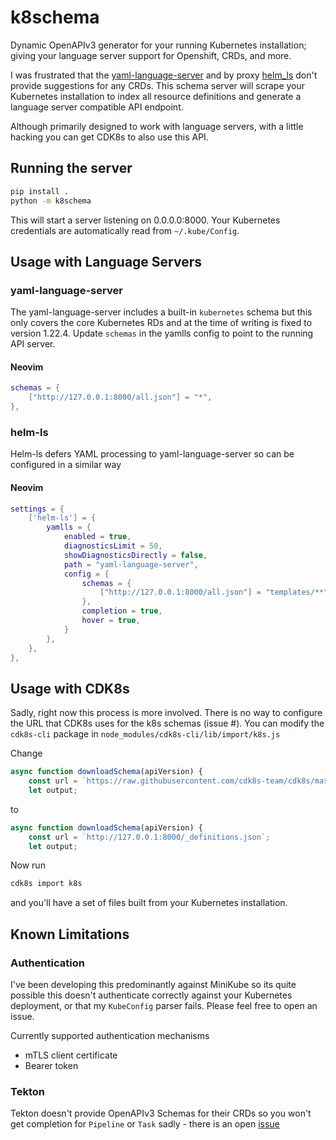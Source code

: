 # k8schema

Dynamic OpenAPIv3 generator for your running Kubernetes installation; giving your language server support for Openshift, CRDs, and more.

I was frustrated that the [yaml-language-server](https://github.com/redhat-developer/yaml-language-server) and by proxy [helm_ls](https://github.com/mrjosh/helm-ls) don't provide suggestions for any CRDs. This schema server will scrape your Kubernetes installation to index all resource definitions and generate a language server compatible API endpoint.

Although primarily designed to work with language servers, with a little hacking you can get CDK8s to also use this API.

## Running the server

```bash
pip install .
python -m k8schema
```

This will start a server listening on 0.0.0.0:8000. Your Kubernetes credentials are automatically read from `~/.kube/Config`.

## Usage with Language Servers

### yaml-language-server

The yaml-language-server includes a built-in `kubernetes` schema but this only covers the core Kubernetes RDs and at the time of writing is fixed to version 1.22.4. Update `schemas` in the yamlls config to point to the running API server.

#### Neovim

```lua
schemas = {
    ["http://127.0.0.1:8000/all.json"] = "*",
},

```

### helm-ls

Helm-ls defers YAML processing to yaml-language-server so can be configured in a similar way

#### Neovim

```lua
settings = {
    ['helm-ls'] = {
        yamlls = {
            enabled = true,
            diagnosticsLimit = 50,
            showDiagnosticsDirectly = false,
            path = "yaml-language-server",
            config = {
                schemas = {
                    ["http://127.0.0.1:8000/all.json"] = "templates/**",
                },
                completion = true,
                hover = true,
            }
        },
    },
},

```

## Usage with CDK8s

Sadly, right now this process is more involved. There is no way to configure the URL that CDK8s uses for the k8s schemas (issue #). You can modify the `cdk8s-cli` package in `node_modules/cdk8s-cli/lib/import/k8s.js`

Change

```javascript
async function downloadSchema(apiVersion) {
    const url = `https://raw.githubusercontent.com/cdk8s-team/cdk8s/master/kubernetes-schemas/v${apiVersion}/_definitions.json`;
    let output;
```

to

```javascript
async function downloadSchema(apiVersion) {
    const url = `http://127.0.0.1:8000/_definitions.json`;
    let output;
```

Now run

```bash
cdk8s import k8s
```

and you'll have a set of files built from your Kubernetes installation.

## Known Limitations

### Authentication

I've been developing this predominantly against MiniKube so its quite possible this doesn't authenticate correctly against your Kubernetes deployment, or that my `KubeConfig` parser fails. Please feel free to open an issue.

Currently supported authentication mechanisms
* mTLS client certificate
* Bearer token

### Tekton

Tekton doesn't provide OpenAPIv3 Schemas for their CRDs so you won't get completion for `Pipeline` or `Task` sadly - there is an open [issue](https://github.com/tektoncd/pipeline/issues/1461)